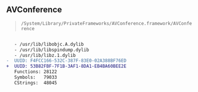 ## AVConference

> `/System/Library/PrivateFrameworks/AVConference.framework/AVConference`

```diff

   - /usr/lib/libobjc.A.dylib
   - /usr/lib/libspindump.dylib
   - /usr/lib/libz.1.dylib
-  UUID: F4FCC166-532C-387F-83E0-02A388BF76ED
+  UUID: 53B82FBF-7F1B-3AF1-8DA1-EB4BA60BEE2E
   Functions: 28122
   Symbols:   79033
   CStrings:  48045

```
